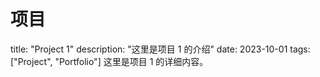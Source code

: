 # 项目
title: "Project 1"
description: "这里是项目 1 的介绍"
date: 2023-10-01
tags: ["Project", "Portfolio"]
这里是项目 1 的详细内容。
